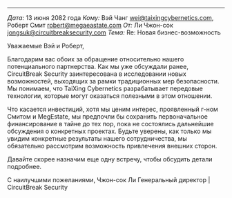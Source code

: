 
---

_Дата:_ 13 июня 2082 года
_Кому:_ Вэй Чанг <wei@taixingcybernetics.com>, Роберт Смит <robert@megaeastate.com>
_От:_ Ли Чжон-сок <jongsuk@circuitbreaksecurity.com>
_Тема:_ Re: Новая бизнес-возможность

Уважаемые Вэй и Роберт,

Благодарим вас обоих за обращение относительно нашего потенциального партнерства. Как мы уже обсуждали ранее, CircuitBreak Security заинтересована в исследовании новых возможностей, выходящих за рамки традиционных мер безопасности. Мы понимаем, что TaiXing Cybernetics разрабатывает передовые технологии, которые могут оказаться полезными в этом отношении.

Что касается инвестиций, хотя мы ценим интерес, проявленный г-ном Смитом и MegEstate, мы предпочли бы сохранить первоначальное финансирование в тайне до тех пор, пока не состоялись дальнейшие обсуждения о конкретных проектах. Будьте уверены, как только мы увидим конкретные результаты нашего сотрудничества, мы обязательно рассмотрим возможность привлечения внешних сторон.

Давайте скорее назначим еще одну встречу, чтобы обсудить детали подробнее.

С наилучшими пожеланиями,
Чжон-сок Ли
Генеральный директор | CircuitBreak Security
